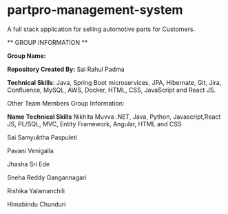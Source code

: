 # partpro-management-system
A full stack application for selling automotive parts for Customers.

** GROUP INFORMATION **


**Group Name:**

**Repository Created By:** Sai Rahul Padma

**Technical Skills**: Java, Spring Boot microservices, JPA, Hibernate, Git, Jira, Confluence, MySQL, AWS, Docker, HTML, CSS, JavaScript and React JS.

Other Team Members Group Information:

**Name**                            **Technical Skills**
Nikhita Muvva                       .NET, Java, Python, Javascript,React JS, PL/SQL, MVC, Entity Framework, Angular, HTML 
                                     and CSS

Sai Samyuktha Paspuleti

Pavani Venigalla

Jhasha Sri Ede

Sneha Reddy Gangannagari

Rishika Yalamanchili

Himabindu Chunduri







